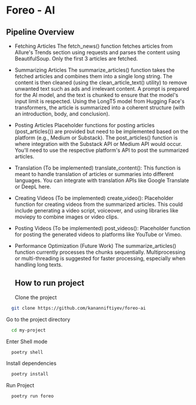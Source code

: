 # Foreo - AI

## Pipeline Overview

- Fetching Articles
  The fetch_news() function fetches articles from Allure's Trends section using requests and parses the content using BeautifulSoup. Only the first 3 articles are fetched.

- Summarizing Articles
  The summarize_articles() function takes the fetched articles and combines them into a single long string. The content is then cleaned (using the clean_article_text() utility) to remove unwanted text such as ads and irrelevant content.
  A prompt is prepared for the AI model, and the text is chunked to ensure that the model's input limit is respected.
  Using the LongT5 model from Hugging Face's transformers, the article is summarized into a coherent structure (with an introduction, body, and conclusion).

- Posting Articles
  Placeholder functions for posting articles (post_articles()) are provided but need to be implemented based on the platform (e.g., Medium or Substack).
  The post_articles() function is where integration with the Substack API or Medium API would occur. You'll need to use the respective platform's API to post the summarized articles.

- Translation (To be implemented)
  translate_content(): This function is meant to handle translation of articles or summaries into different languages. You can integrate with translation APIs like Google Translate or DeepL here.

- Creating Videos (To be implemented)
  create_video(): Placeholder function for creating videos from the summarized articles. This could include generating a video script, voiceover, and using libraries like moviepy to combine images or video clips.

- Posting Videos (To be implemented)
  post_videos(): Placeholder function for posting the generated videos to platforms like YouTube or Vimeo.

- Performance Optimization (Future Work)
  The summarize_articles() function currently processes the chunks sequentially. Multiprocessing or multi-threading is suggested for faster processing, especially when handling long texts.

  ## How to run project

  Clone the project

```bash
  git clone https://github.com/kananniftiyev/foreo-ai
```

Go to the project directory

```bash
  cd my-project
```

Enter Shell mode

```bash
  poetry shell
```

Install dependencies

```bash
  poetry install
```

Run Project

```bash
  poetry run foreo
```
